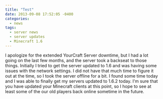 ```yaml
---
title: "Test"
date: 2013-09-08 17:52:05 -0400
categories:
  - news
tags:
  - server news
  - server updates
  - Minecraft 1.6
---
```


I apologize for the extended YourCraft Server downtime, but I had a lot going on the last few months, and the server took a backseat to those things. Initially I tried to get the server updated to 1.6 and was having some issues with the network settings. I did not have that much time to figure it out at the time, so I took the server offline for a bit. I found some time today and I was able to finally get my servers updated to 1.6.2 today. I'm sure that you have updated your Minecraft clients at this point, so I hope to see at least some of the our old players back online sometime in the future.